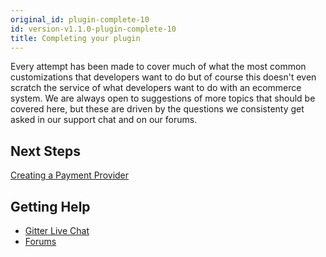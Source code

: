 ```yaml
---
original_id: plugin-complete-10
id: version-v1.1.0-plugin-complete-10
title: Completing your plugin
---
```

    
Every attempt has been made to cover much of what the most common customizations that developers want to do but of course
this doesn't even scratch the service of what developers want to do with an ecommerce system. We are always open to suggestions
of more topics that should be covered here, but these are driven by the questions we consistenty get asked in our support
chat and on our forums.

## Next Steps

[Creating a Payment Provider](creating-a-payment-provider)

## Getting Help

* [Gitter Live Chat](https://gitter.im/reactioncommerce/reaction?utm_source=badge&utm_medium=badge&utm_campaign=pr-badge&utm_content=badge)
* [Forums]()
